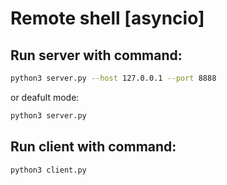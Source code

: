 # Remote shell [asyncio]

## Run server with command:

```sh
python3 server.py --host 127.0.0.1 --port 8888
``` 

or deafult mode:

```sh
python3 server.py
``` 


## Run client with command:

```sh
python3 client.py
```
